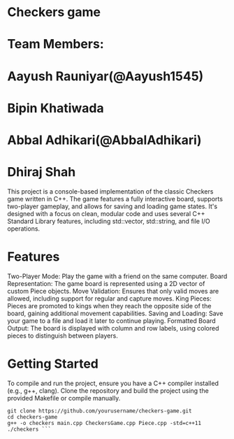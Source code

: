 # Checkers game
# Team Members:
# Aayush Rauniyar(@Aayush1545)
# Bipin Khatiwada
# Abbal Adhikari(@AbbalAdhikari)
# Dhiraj Shah

This project is a console-based implementation of the classic Checkers game written in C++. The game features a fully interactive board, supports two-player gameplay, and allows for saving and loading game states. It's designed with a focus on clean, modular code and uses several C++ Standard Library features, including std::vector, std::string, and file I/O operations.

# Features
Two-Player Mode: Play the game with a friend on the same computer.
Board Representation: The game board is represented using a 2D vector of custom Piece objects.
Move Validation: Ensures that only valid moves are allowed, including support for regular and capture moves.
King Pieces: Pieces are promoted to kings when they reach the opposite side of the board, gaining additional movement capabilities.
Saving and Loading: Save your game to a file and load it later to continue playing.
Formatted Board Output: The board is displayed with column and row labels, using colored pieces to distinguish between players.

# Getting Started
To compile and run the project, ensure you have a C++ compiler installed (e.g., g++, clang). Clone the repository and build the project using the provided Makefile or compile manually.

```
git clone https://github.com/yourusername/checkers-game.git
cd checkers-game
g++ -o checkers main.cpp CheckersGame.cpp Piece.cpp -std=c++11
./checkers ```
 
